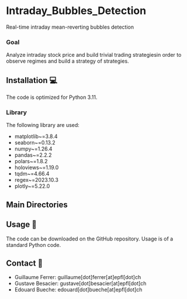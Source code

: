 # Intraday_Bubbles_Detection
Real-time intraday mean-reverting bubbles detection

### Goal
Analyze intraday stock price and build trivial trading strategiesin order to observe regimes and build a strategy of strategies.

## Installation 💻
The code is optimized for Python 3.11.

### Library
The following library are used:
- matplotlib~=3.8.4
- seaborn~=0.13.2
- numpy~=1.26.4
- pandas~=2.2.2
- polars~=1.8.2
- holoviews~=1.19.0
- tqdm~=4.66.4
- regex~=2023.10.3
- plotly~=5.22.0

## Main Directories

## Usage 🫳
The code can be downloaded on the GitHub repository. Usage is of a standard Python code.

## Contact 📒
- Guillaume Ferrer: guillaume[dot]ferrer[at]epfl[dot]ch
- Gustave Besacier: gustave[dot]besacier[at]epfl[dot]ch
- Edouard Bueche: edouard[dot]bueche[at]epfl[dot]ch
